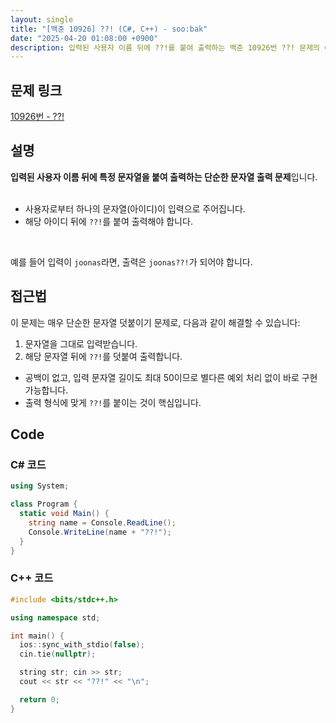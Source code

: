 ```yaml
---
layout: single
title: "[백준 10926] ??! (C#, C++) - soo:bak"
date: "2025-04-20 01:08:00 +0900"
description: 입력된 사용자 이름 뒤에 ??!를 붙여 출력하는 백준 10926번 ??! 문제의 C# 및 C++ 풀이 및 해설
---
```


## 문제 링크
[10926번 - ??!](https://www.acmicpc.net/problem/10926)

## 설명
**입력된 사용자 이름 뒤에 특정 문자열을 붙여 출력하는 단순한 문자열 출력 문제**입니다.  
<br>

- 사용자로부터 하나의 문자열(아이디)이 입력으로 주어집니다.
- 해당 아이디 뒤에 `??!`를 붙여 출력해야 합니다.
<br>

예를 들어 입력이 `joonas`라면, 출력은 `joonas??!`가 되어야 합니다.

## 접근법

이 문제는 매우 단순한 문자열 덧붙이기 문제로, 다음과 같이 해결할 수 있습니다:

1. 문자열을 그대로 입력받습니다.
2. 해당 문자열 뒤에 `??!`를 덧붙여 출력합니다.

- 공백이 없고, 입력 문자열 길이도 최대 50이므로 별다른 예외 처리 없이 바로 구현 가능합니다.
- 출력 형식에 맞게 `??!`를 붙이는 것이 핵심입니다.

## Code

### C# 코드
```csharp
using System;

class Program {
  static void Main() {
    string name = Console.ReadLine();
    Console.WriteLine(name + "??!");
  }
}
```

### C++ 코드
```cpp
#include <bits/stdc++.h>

using namespace std;

int main() {
  ios::sync_with_stdio(false);
  cin.tie(nullptr);

  string str; cin >> str;
  cout << str << "??!" << "\n";

  return 0;
}
```
